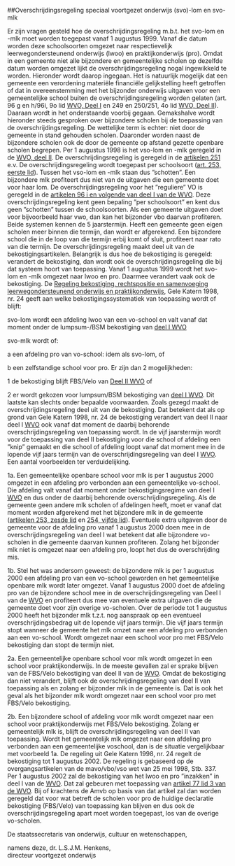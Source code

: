 <meta http-equiv='Content-Type' content='text/html; charset=utf-8' />

##Overschrijdingsregeling speciaal voortgezet onderwijs (svo)-lom en svo-mlk

Er zijn vragen gesteld hoe de overschrijdingsregeling m.b.t. het svo-lom en -mlk moet worden toegepast vanaf 1 augustus 1999. Vanaf die datum worden deze schoolsoorten omgezet naar respectievelijk leerwegondersteunend onderwijs (lwoo) en praktijkonderwijs (pro). Omdat in een gemeente niet alle bijzondere en gemeentelijke scholen op dezelfde datum worden omgezet lijkt de overschrijdingsregeling nogal ingewikkeld te worden. Hieronder wordt daarop ingegaan. Het is natuurlijk mogelijk dat een gemeente een verordening materiële financiële gelijkstelling heeft getroffen of dat in overeenstemming met het bijzonder onderwijs uitgaven voor een gemeentelijke school buiten de overschrijdingsregeling worden gelaten (art. 96 g en h/96i, 9o lid [WVO, Deel I](../../../../../../../../../wet/wet/op/het/voortgezet/onderwijs/BWBR0002399/README.md) en 249 en 250/251, 4o lid [WVO, Deel II](../../../../../../../../../wet/wet/op/het/voortgezet/onderwijs/BWBR0002399/README.md)). Daaraan wordt in het onderstaande voorbij gegaan. Gemakshalve wordt hieronder steeds gesproken over bijzondere scholen bij de toepassing van de overschrijdingsregeling. De wettelijke term is echter: niet door de gemeente in stand gehouden scholen. Daaronder worden naast de bijzondere scholen ook de door de gemeente op afstand gezette openbare scholen begrepen. Per 1 augustus 1998 is het vso-lom en -mlk geregeld in de [WVO, deel II](../../../../../../../../../wet/wet/op/het/voortgezet/onderwijs/BWBR0002399/README.md). De overschrijdingsregeling is geregeld in de [artikelen 251](../../../../../../../../../wet/wet/op/het/voortgezet/onderwijs/BWBR0002399/README.md) e.v. De overschrijdingsregeling wordt toegepast per schoolsoort ([art. 253, eerste lid](../../../../../../../../../wet/wet/op/het/voortgezet/onderwijs/BWBR0002399/README.md)). Tussen het vso-lom en -mlk staan dus ”schotten”. Een bijzondere mlk profiteert dus niet van de uitgaven die een gemeente doet voor haar lom. De overschrijdingsregeling voor het ”reguliere” VO is geregeld in de [artikelen 96 i en volgende van deel I van de WVO](../../../../../../../../../wet/wet/op/het/voortgezet/onderwijs/BWBR0002399/README.md). Deze overschrijdingsregeling kent geen bepaling ”per schoolsoort” en kent dus geen ”schotten” tussen de schoolsoorten. Als een gemeente uitgaven doet voor bijvoorbeeld haar vwo, dan kan het bijzonder vbo daarvan profiteren. Beide systemen kennen de 5 jaarstermijn. Heeft een gemeente geen eigen scholen meer binnen die termijn, dan wordt er afgerekend. Een bijzondere school die in de loop van die termijn erbij komt of sluit, profiteert naar rato van die termijn. De overschrijdingsregeling maakt deel uit van de bekostigingsartikelen. Belangrijk is dus hoe de bekostiging is geregeld: verandert de bekostiging, dan wordt ook de overschrijdingsregeling die bij dat systeem hoort van toepassing. Vanaf 1 augustus 1999 wordt het svo-lom en -mlk omgezet naar lwoo en pro. Daarmee verandert vaak ook de bekostiging. De [Regeling bekostiging, rechtspositie en samenvoeging leerwegondersteunend onderwijs en praktijkonderwijs](../../../../../../../../../ministeriele-regeling/regeling/bekostiging/rechtspositie/en/samenvoeging/leerwegondersteunend/etc/BWBR0009931/README.md), Gele Katern 1998, nr. 24 geeft aan welke bekostigingssystematiek van toepassing wordt of blijft: 

svo-lom wordt een afdeling lwoo van een vo-school en valt vanaf dat moment onder de lumpsum-/BSM bekostiging van [deel I WVO](../../../../../../../../../wet/wet/op/het/voortgezet/onderwijs/BWBR0002399/README.md)  

svo-mlk wordt of: 

a een afdeling pro van vo-school: idem als svo-lom, of  

b een zelfstandige school voor pro. Er zijn dan 2 mogelijkheden: 

1 de bekostiging blijft FBS/Velo van [Deel II WVO](../../../../../../../../../wet/wet/op/het/voortgezet/onderwijs/BWBR0002399/README.md) of  

2 er wordt gekozen voor lumpsum/BSM bekostiging van [deel I WVO](../../../../../../../../../wet/wet/op/het/voortgezet/onderwijs/BWBR0002399/README.md). Dit laatste kan slechts onder bepaalde voorwaarden.       Zoals gezegd maakt de overschrijdingsregeling deel uit van de bekostiging. Dat betekent dat als op grond van Gele Katern 1998, nr. 24 de bekostiging verandert van deel II naar deel I [WVO](../../../../../../../../../wet/wet/op/het/voortgezet/onderwijs/BWBR0002399/README.md) ook vanaf dat moment de daarbij behorende overschrijdingsregeling van toepassing wordt. In de vijf jaarstermijn wordt voor de toepassing van deel II bekostiging voor die school of afdeling een ”knip” gemaakt en die school of afdeling loopt vanaf dat moment mee in de lopende vijf jaars termijn van de overschrijdingsregeling van deel I [WVO](../../../../../../../../../wet/wet/op/het/voortgezet/onderwijs/BWBR0002399/README.md). Een aantal voorbeelden ter verduidelijking. 

1a. Een gemeentelijke openbare school voor mlk is per 1 augustus 2000 omgezet in een afdeling pro verbonden aan een gemeentelijke vo-school. Die afdeling valt vanaf dat moment onder bekostigingsregime van deel I [WVO](../../../../../../../../../wet/wet/op/het/voortgezet/onderwijs/BWBR0002399/README.md) en dus onder de daarbij behorende overschrijdingsregeling. Als de gemeente geen andere mlk scholen of afdelingen heeft, moet er vanaf dat moment worden afgerekend met het bijzondere mlk in de gemeente ([artikelen 253, zesde lid](../../../../../../../../../wet/wet/op/het/voortgezet/onderwijs/BWBR0002399/README.md) en [254, vijfde lid](../../../../../../../../../wet/wet/op/het/voortgezet/onderwijs/BWBR0002399/README.md)). Eventuele extra uitgaven door de gemeente voor de afdeling pro vanaf 1 augustus 2000 doen mee in de overschrijdingsregeling van deel I wat betekent dat alle bijzondere vo-scholen in die gemeente daarvan kunnen profiteren. Zolang het bijzonder mlk niet is omgezet naar een afdeling pro, loopt het dus de overschrijding mis.   

1b. Stel het was andersom geweest: de bijzondere mlk is per 1 augustus 2000 een afdeling pro van een vo-school geworden en het gemeentelijke openbare mlk wordt later omgezet. Vanaf 1 augustus 2000 doet de afdeling pro van de bijzondere school mee in de overschrijdingsregeling van Deel I van de [WVO](../../../../../../../../../wet/wet/op/het/voortgezet/onderwijs/BWBR0002399/README.md) en profiteert dus mee van eventuele extra uitgaven die de gemeente doet voor zijn overige vo-scholen. Over de periode tot 1 augustus 2000 heeft het bijzonder mlk t.z.t. nog aanspraak op een eventueel overschrijdingsbedrag uit de lopende vijf jaars termijn. Die vijf jaars termijn stopt wanneer de gemeente het mlk omzet naar een afdeling pro verbonden aan een vo-school. Wordt omgezet naar een school voor pro met FBS/Velo bekostiging dan stopt de termijn niet.   

2a. Een gemeentelijke openbare school voor mlk wordt omgezet in een school voor praktijkonderwijs. In de meeste gevallen zal er sprake blijven van de FBS/Velo bekostiging van deel II van de [WVO](../../../../../../../../../wet/wet/op/het/voortgezet/onderwijs/BWBR0002399/README.md). Omdat de bekostiging dan niet verandert, blijft ook de overschrijdingsregeling van deel II van toepassing als en zolang er bijzonder mlk in de gemeente is. Dat is ook het geval als het bijzonder mlk wordt omgezet naar een school voor pro met FBS/Velo bekostiging.   

2b. Een bijzondere school of afdeling voor mlk wordt omgezet naar een school voor praktijkonderwijs met FBS/Velo bekostiging. Zolang er gemeentelijk mlk is, blijft de overschrijdingsregeling van deel II van toepassing. Wordt het gemeentelijk mlk omgezet naar een afdeling pro verbonden aan een gemeentelijke voschool, dan is de situatie vergelijkbaar met voorbeeld 1a.   De regeling uit Gele Katern 1998, nr. 24 regelt de bekostiging tot 1 augustus 2002. De regeling is gebaseerd op de overgangsartikelen van de mavo/vbo/vso wet van 25 mei 1998, Stb. 337. Per 1 augustus 2002 zal de bekostiging van het lwoo en pro ”inzakken” in deel I van de [WVO](../../../../../../../../../wet/wet/op/het/voortgezet/onderwijs/BWBR0002399/README.md). Dat zal gebeuren met toepassing van [artikel 77 lid 3 van de WVO](../../../../../../../../../wet/wet/op/het/voortgezet/onderwijs/BWBR0002399/README.md). Bij of krachtens de Amvb op basis van dat artikel zal dan worden geregeld dat voor wat betreft de scholen voor pro de huidige declaratie bekostiging (FBS/Velo) van toepassing kan blijven en dus ook de overschrijdingsregeling apart moet worden toegepast, los van de overige vo-scholen.     

De 
staatssecretaris van onderwijs, cultuur en wetenschappen, 

namens deze, 
dr. L.S.J.M. Henkens,  
directeur voortgezet onderwijs     

